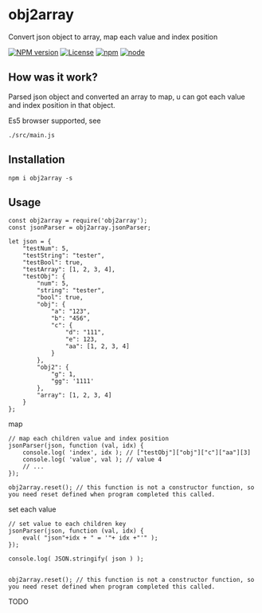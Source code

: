 # obj2array
Convert json object to array, map each value and index position

[![NPM version](https://img.shields.io/npm/v/obj2array.svg)](https://www.npmjs.com/package/obj2array)
[![License](https://img.shields.io/badge/License-MIT-brightgreen.svg)](https://opensource.org/licenses/MIT)
[![npm](https://img.shields.io/npm/dt/obj2array.svg)](https://www.npmjs.com/package/obj2array)
[![node](https://img.shields.io/node/v/obj2array.svg)](https://nodejs.org/en/download/)

## How was it work?
Parsed json object and converted an array to map, u can got each value and index position in that object.

Es5 browser supported, see
``` 
./src/main.js
``` 


## Installation

``` 
npm i obj2array -s
``` 

## Usage

``` 
const obj2array = require('obj2array');
const jsonParser = obj2array.jsonParser;

let json = {
    "testNum": 5,
    "testString": "tester",
    "testBool": true,
    "testArray": [1, 2, 3, 4],
    "testObj": {
        "num": 5,
        "string": "tester",
        "bool": true,
        "obj": {
            "a": "123",
            "b": "456",
            "c": {
                "d": "111",
                "e": 123,
                "aa": [1, 2, 3, 4]
            }
        },
        "obj2": {
            "g": 1,
            "gg": '1111'
        },
        "array": [1, 2, 3, 4]
    }
};

``` 

map

``` 
// map each children value and index position
jsonParser(json, function (val, idx) {
    console.log( 'index', idx ); // ["testObj"]["obj"]["c"]["aa"][3]
    console.log( 'value', val ); // value 4
    // ...
});

obj2array.reset(); // this function is not a constructor function, so you need reset defined when program completed this called.

``` 

set each value
``` 
// set value to each children key
jsonParser(json, function (val, idx) {
    eval( "json"+idx + " = '"+ idx +"'" );
});

console.log( JSON.stringify( json ) );


obj2array.reset(); // this function is not a constructor function, so you need reset defined when program completed this called.

``` 



TODO

